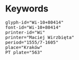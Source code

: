 # Keywords
<pre>
glyph-id="Wi-10+80414"
font-id="Wi-10+80414"
printer-id="Wi"
printer="Maciej Wirzbięta"
period="1555/7-1605"
place="Kraków"
PT plate="563"
</pre>
